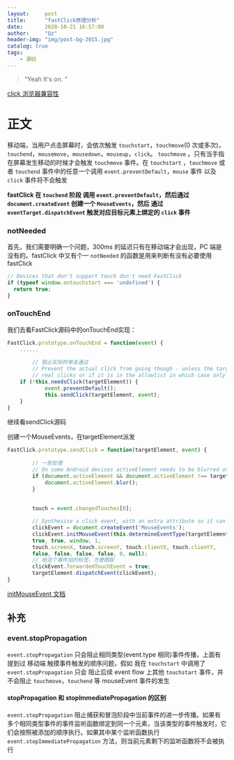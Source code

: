 ```yaml
---
layout:     post
title:      "fastClick原理分析"
date:       2020-10-21 16:57:00
author:     "Qz"
header-img: "img/post-bg-2015.jpg"
catalog: true
tags:
    - 源码
---
```


> “Yeah It's on. ”



 [click 浏览器兼容性](https://developer.mozilla.org/zh-CN/docs/Web/API/Element/click_event#浏览器兼容性)



# 正文



移动端，当用户点击屏幕时，会依次触发 `touchstart`，`touchmove`(0 次或多次)，`touchend`，`mousemove`，`mousedown`，`mouseup`，`click`。 `touchmove` 。只有当手指在屏幕发生移动的时候才会触发 `touchmove` 事件。在 `touchstart` ，`touchmove` 或者 `touchend` 事件中的任意一个调用 `event.preventDefault`，`mouse` 事件 以及 `click` 事件将不会触发



**fastClick 在 `touchend` 阶段 调用 `event.preventDefault`，然后通过 `document.createEvent` 创建一个 `MouseEvents`，然后 通过 `eventTarget.dispatchEvent` 触发对应目标元素上绑定的 `click` 事件**



### notNeeded

首先，我们需要明确一个问题，300ms 的延迟只有在移动端才会出现，PC 端是没有的。fastClick 中又有个一 `notNeeded` 的函数是用来判断有没有必要使用 fastClick



```js
// Devices that don't support touch don't need FastClick
if (typeof window.ontouchstart === 'undefined') {
  return true;
}
```





### onTouchEnd

我们去看FastClick源码中的onTouchEnd实现：



```js
FastClick.prototype.onTouchEnd = function(event) {
    ......
    
    	// 阻止实际的单击通过
		// Prevent the actual click from going though - unless the target node is marked as requiring
		// real clicks or if it is in the allowlist in which case only non-programmatic clicks are permitted.
   	if (!this.needsClick(targetElement)) {
			event.preventDefault();
			this.sendClick(targetElement, event);
	} 
}

```

继续看sendClick源码

创建一个MouseEvents，在targetElement派发

```js
FastClick.prototype.sendClick = function(targetElement, event) {
    
    	// 一些处理
    	// On some Android devices activeElement needs to be blurred otherwise the synthetic click will have no effect (#24)
		if (document.activeElement && document.activeElement !== targetElement) {
			document.activeElement.blur();
		}
    
    
    	touch = event.changedTouches[0];

		// Synthesise a click event, with an extra attribute so it can be tracked
		clickEvent = document.createEvent('MouseEvents');
		clickEvent.initMouseEvent(this.determineEventType(targetElement), 
		true, true, window, 1, 
		touch.screenX, touch.screenY, touch.clientX, touch.clientY, 
		false, false, false, false, 0, null);
		// 给这个事件加的标签，方便跟踪
		clickEvent.forwardedTouchEvent = true; 
		targetElement.dispatchEvent(clickEvent);
}
```





[initMouseEvent 文档](https://developer.mozilla.org/zh-CN/docs/Web/API/MouseEvent/initMouseEvent)







## 补充



### event.stopPropagation

`event.stopPropagation` 只会阻止相同类型(event.type 相同)事件传播，上面有提到过 移动端 触摸事件触发的顺序问题，假如 我在 `touchstart` 中调用了 `event.stopPropagation` 只会 阻止后续 event flow 上其他 `touchstart` 事件，并不会阻止 `touchmove`，`touchend` 等 mouseEvent 事件的发生



#### stopPropagation 和 stopImmediatePropagation 的区别

`event.stopPropagation` 阻止捕获和冒泡阶段中当前事件的进一步传播。如果有多个相同类型事件的事件监听函数绑定到同一个元素，当该类型的事件触发时，它们会按照被添加的顺序执行。如果其中某个监听函数执行 `event.stopImmediatePropagation` 方法，则当前元素剩下的监听函数将不会被执行

